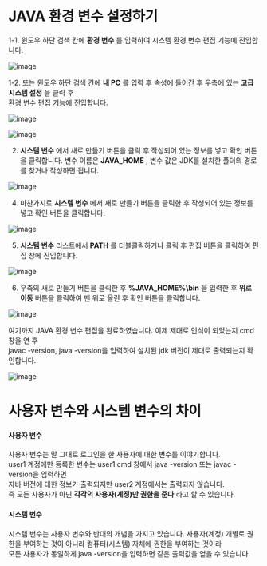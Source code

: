 JAVA 환경 변수 설정하기
=======================

1-1. 윈도우 하단 검색 칸에 __환경 변수__ 를 입력하여 시스템 환경 변수 편집 기능에 진입합니다.

![image](https://github.com/ex-scarlet/work/assets/58895345/a73be6f8-af36-4d91-91e4-48e3b6be2376)

1-2. 또는 윈도우 하단 검색 칸에 __내 PC__ 를 입력 후 속성에 들어간 후 우측에 있는 __고급 시스템 설정__ 을 클릭 후   
     환경 변수 편집 기능에 진입합니다.

![image](https://github.com/ex-scarlet/work/assets/58895345/92718989-fcab-410e-a19b-8e0a3e767a89)

![image](https://github.com/ex-scarlet/work/assets/58895345/884b4849-3a83-49ef-add1-8fb9bda7f2ab)

2. __시스템 변수__ 에서 새로 만들기 버튼을 클릭 후 작성되어 있는 정보를 넣고 확인 버튼을 클릭합니다.
   변수 이름은 __JAVA_HOME__ , 변수 값은 JDK를 설치한 폴더의 경로를 찾거나 작성하면 됩니다.
   
![image](https://github.com/ex-scarlet/work/assets/58895345/9658991d-9f48-452f-aa92-a8e22b1e2637)

4. 마찬가지로 __시스템 변수__ 에서 새로 만들기 버튼을 클릭한 후 작성되어 있는 정보를 넣고 확인 버튼을 클릭합니다.

![image](https://github.com/ex-scarlet/work/assets/58895345/6c028fc3-76c3-42f0-9328-7230c5655076)

5. __시스템 변수__ 리스트에서 __PATH__ 를 더블클릭하거나 클릭 후 편집 버튼을 클릭하여 편집 창에 진입합니다.

![image](https://github.com/ex-scarlet/work/assets/58895345/bdfc98e1-d56f-45e3-a227-fc29495fb73e)

6. 우측의 새로 만들기 버튼을 클릭한 후 __%JAVA_HOME%\bin__ 을 입력한 후 __위로 이동__ 버튼을 클릭하여 맨 위로 올린 후
   확인 버튼을 클릭합니다.

![image](https://github.com/ex-scarlet/work/assets/58895345/b7ce2738-09ec-4801-88fe-b455daa8f5f1)

여기까지 JAVA 환경 변수 편집을 완료하였습니다. 이제 제대로 인식이 되었는지 cmd 창을 연 후   
javac -version, java -version을 입력하여 설치된 jdk 버전이 제대로 출력되는지 확인합니다.

![image](https://github.com/ex-scarlet/work/assets/58895345/5a25981e-e035-4fcc-9320-2226b8bf8dfb)

사용자 변수와 시스템 변수의 차이
================================

#### 사용자 변수
사용자 변수는 말 그대로 로그인을 한 사용자에 대한 변수를 이야기합니다.  
user1 계정에만 등록한 변수는 user1 cmd 창에서 java -version 또는 javac -version을 입력하면  
자바 버전에 대한 정보가 출력되지만 user2 계정에서는 출력되지 않습니다.  
즉 모든 사용자가 아닌 __각각의 사용자(계정)만 권한을 준다__ 라고 할 수 있습니다.

#### 시스템 변수
시스템 변수는 사용자 변수와 반대의 개념을 가지고 있습니다.
사용자(계정) 개별로 권한을 부여하는 것이 아니라 컴퓨터(시스템) 자체에 권한을 부여하는 것이라  
모든 사용자가 동일하게 java -version을 입력하면 같은 출력값을 얻을 수 있습니다.


